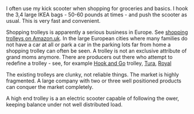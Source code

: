 I often use my kick scooter when shopping for groceries and basics. I hook the 3,4 large IKEA bags - 50-60 pounds at times - and push the scooter as usual. This is very fast and convenient.

Shopping trolleys is apparently a serious business in Europe. See [shopping trolleys on Amazon.uk](https://www.amazon.co.uk/s/ref=sr_nr_n_2?fst=as%3Aoff&rh=n%3A11052681%2Cn%3A%213147411%2Cn%3A392546011%2Cn%3A10707781%2Cn%3A2722825031%2Cn%3A2722827031&bbn=2722825031&sort=price-desc-rank&ie=UTF8&qid=1495208894&rnid=2722825031). 
In the large European cities where many families do not have a car at all or park a car in the parking lots far 
from home a shopping trolley can often be seen. A trolley is not an exclusive attribute of grand moms anymore. 
There are producers out there who attempt to redefine a trolley  - see, for example [Hook and Go](http://www.hookandgo.com/) trolley, [Tura](http://amzn.eu/b110UiD), [Royal](http://amzn.eu/6igbzv2)

The existing trolleys are clunky, not reliable things. The market is highly fragmented. A large company with 
two or three well positioned products can conquer the market completely. 

A high end trolley is a an electric scooter capable of following the ower, keeping balance under not well distributed load.
